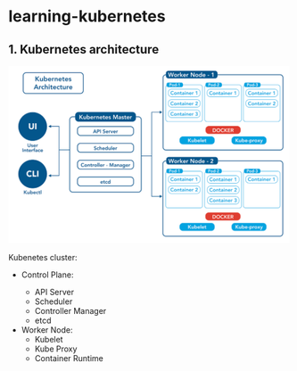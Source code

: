 # learning-kubernetes

## 1. Kubernetes architecture

<p align="center">
    <img src="https://github.com/nitsvutt/learning-kubernetes/blob/main/image/kubernetes-architecture-diagram.png" title="Kubernetes architecture" alt="kubernetes architecture" width=700/>
</p>

<p>
    Kubenetes cluster:
    <ul>
        <li>Control Plane:</li>
        <ul>
            <li>API Server</li>
            <li>Scheduler</li>
            <li>Controller Manager</li>
            <li>etcd</li>
        </ul>
        <li>Worker Node:
        <ul>
            <li>Kubelet</li>
            <li>Kube Proxy</li>
            <li>Container Runtime</li>
        </ul>
    </ul>
</p>